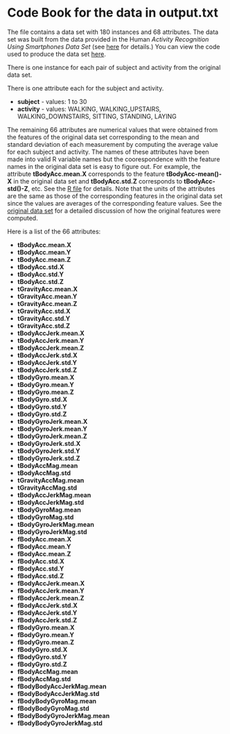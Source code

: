 # Code Book for the data in output.txt

The file contains a data set with 180 instances and 68 attributes. The data set was built from the data provided in the Human *Activity Recognition Using Smartphones Data Set* (see [here](http://archive.ics.uci.edu/ml/datasets/Human+Activity+Recognition+Using+Smartphones) for details.) You can view the code used to produce the data set [here](https://github.com/jhaeberl/DataCleaning/blob/master/run_analysis.R).

There is one instance for each pair of subject and activity from the original data set.

There is one attribute each for the subject and activity.

* __subject__ - values: 1 to 30
* __activity__ - values: WALKING, WALKING\_UPSTAIRS, WALKING\_DOWNSTAIRS, SITTING, STANDING, LAYING

The remaining 66 attributes are numerical values that were obtained from the features of the original data set corresponding to the mean and standard deviation of each measurement by computing the average value for each subject and activity. The names of these attributes have been made into valid R variable names but the coorespondence with the feature names in the original data set is easy to figure out. For example, the attribute __tBodyAcc.mean.X__ corresponds to the feature __tBodyAcc-mean()-X__ in the original data set and __tBodyAcc.std.Z__ corresponds to __tBodyAcc-std()-Z__, etc. See the [R file](https://github.com/jhaeberl/DataCleaning/blob/master/run_analysis.R) for details. Note that the units of the attributes are the same as those of the corresponding features in the original data set since the values are averages of the corresponding feature values. See the [original data set](http://archive.ics.uci.edu/ml/datasets/Human+Activity+Recognition+Using+Smartphones) for a detailed discussion of how the original features were computed.

Here is a list of the 66 attributes:

* __tBodyAcc.mean.X__
* __tBodyAcc.mean.Y__
* __tBodyAcc.mean.Z__
* __tBodyAcc.std.X__
* __tBodyAcc.std.Y__
* __tBodyAcc.std.Z__
* __tGravityAcc.mean.X__
* __tGravityAcc.mean.Y__
* __tGravityAcc.mean.Z__
* __tGravityAcc.std.X__
* __tGravityAcc.std.Y__
* __tGravityAcc.std.Z__
* __tBodyAccJerk.mean.X__
* __tBodyAccJerk.mean.Y__
* __tBodyAccJerk.mean.Z__
* __tBodyAccJerk.std.X__
* __tBodyAccJerk.std.Y__
* __tBodyAccJerk.std.Z__
* __tBodyGyro.mean.X__
* __tBodyGyro.mean.Y__
* __tBodyGyro.mean.Z__
* __tBodyGyro.std.X__
* __tBodyGyro.std.Y__
* __tBodyGyro.std.Z__
* __tBodyGyroJerk.mean.X__
* __tBodyGyroJerk.mean.Y__
* __tBodyGyroJerk.mean.Z__
* __tBodyGyroJerk.std.X__
* __tBodyGyroJerk.std.Y__
* __tBodyGyroJerk.std.Z__
* __tBodyAccMag.mean__
* __tBodyAccMag.std__
* __tGravityAccMag.mean__
* __tGravityAccMag.std__
* __tBodyAccJerkMag.mean__
* __tBodyAccJerkMag.std__
* __tBodyGyroMag.mean__
* __tBodyGyroMag.std__
* __tBodyGyroJerkMag.mean__
* __tBodyGyroJerkMag.std__
* __fBodyAcc.mean.X__
* __fBodyAcc.mean.Y__
* __fBodyAcc.mean.Z__
* __fBodyAcc.std.X__
* __fBodyAcc.std.Y__
* __fBodyAcc.std.Z__
* __fBodyAccJerk.mean.X__
* __fBodyAccJerk.mean.Y__
* __fBodyAccJerk.mean.Z__
* __fBodyAccJerk.std.X__
* __fBodyAccJerk.std.Y__
* __fBodyAccJerk.std.Z__
* __fBodyGyro.mean.X__
* __fBodyGyro.mean.Y__
* __fBodyGyro.mean.Z__
* __fBodyGyro.std.X__
* __fBodyGyro.std.Y__
* __fBodyGyro.std.Z__
* __fBodyAccMag.mean__
* __fBodyAccMag.std__
* __fBodyBodyAccJerkMag.mean__
* __fBodyBodyAccJerkMag.std__
* __fBodyBodyGyroMag.mean__
* __fBodyBodyGyroMag.std__
* __fBodyBodyGyroJerkMag.mean__
* __fBodyBodyGyroJerkMag.std__
